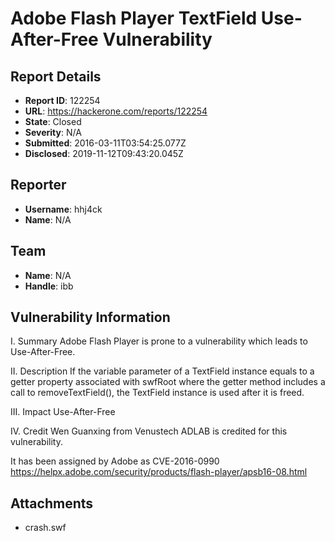 # Adobe Flash Player TextField Use-After-Free Vulnerability

## Report Details
- **Report ID**: 122254
- **URL**: https://hackerone.com/reports/122254
- **State**: Closed
- **Severity**: N/A
- **Submitted**: 2016-03-11T03:54:25.077Z
- **Disclosed**: 2019-11-12T09:43:20.045Z

## Reporter
- **Username**: hhj4ck
- **Name**: N/A

## Team
- **Name**: N/A
- **Handle**: ibb

## Vulnerability Information
I. Summary
Adobe Flash Player is prone to a vulnerability which leads to Use-After-Free.

II. Description
If the variable parameter of a TextField instance equals to a getter property associated with swfRoot where the getter method includes a call to removeTextField(), the TextField instance is used after it is freed.

III. Impact
Use-After-Free

IV. Credit
Wen Guanxing from Venustech ADLAB is credited for this vulnerability.

It has been assigned by Adobe as CVE-2016-0990
https://helpx.adobe.com/security/products/flash-player/apsb16-08.html

## Attachments
- crash.swf
